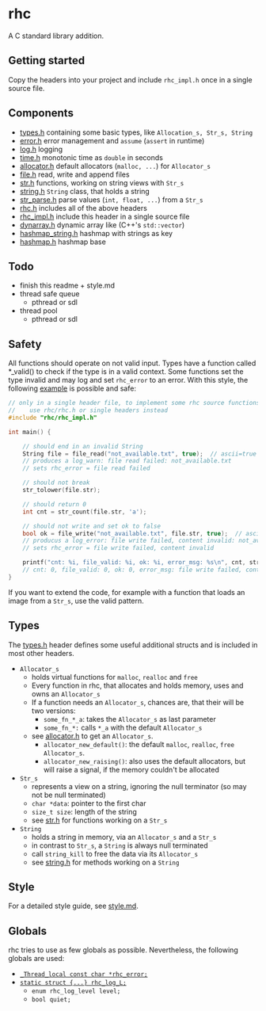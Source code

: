 # rhc
A C standard library addition.

## Getting started
Copy the headers into your project and include `rhc_impl.h` once in a single source file.

## Components
- [types.h](include/rhc/types.h) containing some basic types, like `Allocation_s, Str_s, String`
- [error.h](include/rhc/error.h) error management and `assume` (`assert` in runtime)
- [log.h](include/rhc/log.h) logging
- [time.h](include/rhc/time.h) monotonic time as `double` in seconds
- [allocator.h](include/rhc/allocator.h) default allocators (`malloc, ...`) for `Allocator_s`
- [file.h](include/rhc/file.h) read, write and append files
- [str.h](include/rhc/str.h) functions, working on string views with `Str_s`
- [string.h](include/rhc/string.h) `String` class, that holds a string
- [str_parse.h](include/rhc/str_parse.h) parse values (`int, float, ...`) from a `Str_s`
- [rhc.h](include/rhc/rhc.h) includes all of the above headers
- [rhc_impl.h](include/rhc/rhc_impl.h) include this header in a single source file
- [dynarray.h](include/rhc/dynarray.h) dynamic array like (C++'s `std::vector`)
- [hashmap_string.h](include/rhc/hashmap_string.h) hashmap with strings as key
- [hashmap.h](include/rhc/hashmap.h) hashmap base

## Todo
- finish this readme + style.md
- thread safe queue
  - pthread or sdl
- thread pool
  - pthread or sdl

## Safety
All functions should operate on not valid input.
Types have a function called *_valid() to check if the type is in a valid context.
Some functions set the type invalid and may log and set `rhc_error` to an error.
With this style, the following [example](examples/safety.c) is possible and safe:
```c
// only in a single header file, to implement some rhc source functions
//    use rhc/rhc.h or single headers instead
#include "rhc/rhc_impl.h"

int main() {

    // should end in an invalid String
    String file = file_read("not_available.txt", true);  // ascii=true
    // produces a log_warn: file read failed: not_available.txt
    // sets rhc_error = file read failed

    // should not break
    str_tolower(file.str);

    // should return 0
    int cnt = str_count(file.str, 'a');

    // should not write and set ok to false
    bool ok = file_write("not_available.txt", file.str, true);  // ascii=true
    // producus a log_error: file write failed, content invalid: not_available.txt
    // sets rhc_error = file write failed, content invalid

    printf("cnt: %i, file_valid: %i, ok: %i, error_msg: %s\n", cnt, string_valid(file), ok, rhc_error);
    // cnt: 0, file_valid: 0, ok: 0, error_msg: file write failed, content invalid
}
```
If you want to extend the code, for example with a function that loads an image from a `Str_s`, use the valid pattern.

## Types
The [types.h](include/rhc/types.h) header defines some useful additional structs and is included in most other headers.
- `Allocator_s`
  - holds virtual functions for `malloc`, `realloc` and `free`
  - Every function in rhc, that allocates and holds memory, uses and owns an `Allocator_s`
  - If a function needs an `Allocator_s`, chances are, that their will be two versions:
    - `some_fn_*_a`: takes the `Allocator_s` as last parameter
    - `some_fn_*:` calls `*_a` with the default `Allocator_s`
  - see [allocator.h](include/rhc/allocator.h) to get an `Allocator_s`.
    - `allocator_new_default()`: the default `malloc`, `realloc`, `free` `Allocator_s`.
    - `allocator_new_raising()`: also uses the default allocators, but will raise a signal, if the memory couldn't be allocated
- `Str_s`
  - represents a view on a string, ignoring the null terminator (so may not be null terminated)
  - `char *data`: pointer to the first char
  - `size_t size`: length of the string
  - see [str.h](include/rhc/str.h) for functions working on a `Str_s`
- `String`
  - holds a string in memory, via an `Allocator_s` and a `Str_s`
  - in contrast to `Str_s`, a `String` is always null terminated
  - call `string_kill` to free the data via its `Allocator_s`
  - see [string.h](include/rhc/string.h) for methods working on a `String`

## Style
For a detailed style guide, see [style.md](style.md).

## Globals
rhc tries to use as few globals as possible.
Nevertheless, the following globals are used:
- [`_Thread_local const char *rhc_error;`](include/rhc/impl/error_impl.h)
- [`static struct {...} rhc_log_L;`](include/rhc/impl/log_impl.h)
  - `enum rhc_log_level level;`
  - `bool quiet;`
